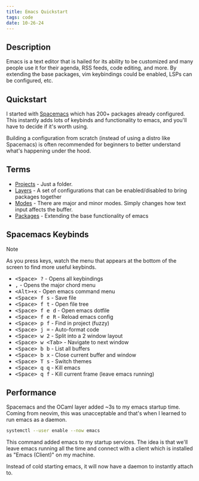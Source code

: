 ```yaml
---
title: Emacs Quickstart
tags: code
date: 10-26-24
---
```


## Description

Emacs is a text editor that is hailed for its ability to be customized and many
people use it for their agenda, RSS feeds, code editing, and more. By extending
the base packages, vim keybindings could be enabled, LSPs can be configured, etc.

## Quickstart

I started with [Spacemacs](https://www.spacemacs.org/) which has 200+ packages
already configured. This instantly adds lots of keybinds and functionality to
emacs, and you'll have to decide if it's worth using.

Building a configuration from scratch (instead of using a distro like Spacemacs)
is often recommended for beginners to better understand what's happening
under the hood.

<!-- TODO: Insert image -->

## Terms

- [Projects](https://www.gnu.org/software/emacs/manual/html_node/emacs/Projects.html) - Just a folder.
- [Layers](https://www.spacemacs.org/doc/LAYERS.html) - A set of configurations that can be enabled/disabled to bring packages together
- [Modes](https://www.gnu.org/software/emacs/manual/html_node/emacs/Modes.html) - There are major and minor modes. Simply changes how text input affects the buffer.
- [Packages](https://www.gnu.org/software/emacs/manual/html_node/emacs/Packages.html) - Extending the base functionality of emacs

## Spacemacs Keybinds

>[!note]
>As you press keys, watch the menu that appears at the bottom of the screen to find more useful keybinds.

- <kbd>\<Space\> ?</kbd> - Opens all keybindings
- <kbd>,</kbd> - Opens the major chord menu
- <kbd>\<Alt\>+x</kbd> - Open emacs command menu
- <kbd>\<Space\> f s</kbd> - Save file
- <kbd>\<Space\> f t</kbd> - Open file tree
- <kbd>\<Space\> f e d</kbd> - Open emacs dotfile
- <kbd>\<Space\> f e R</kbd> - Reload emacs config
- <kbd>\<Space\> p f</kbd> - Find in project (fuzzy)
- <kbd>\<Space\> j =</kbd> - Auto-format code
- <kbd>\<Space\> w 2</kbd> - Split into a 2 window layout
- <kbd>\<Space\> w \<Tab\></kbd> - Navigate to next window
- <kbd>\<Space\> b b</kbd> - List all buffers
- <kbd>\<Space\> b x</kbd> - Close current buffer and window
- <kbd>\<Space\> T s</kbd> - Switch themes
- <kbd>\<Space\> q q</kbd> - Kill emacs
- <kbd>\<Space\> q f</kbd> - Kill current frame (leave emacs running)

## Performance

Spacemacs and the OCaml layer added ~3s to my emacs startup time. Coming from
neovim, this was unacceptable and that's when I learned to run emacs as a daemon.

```bash
systemctl --user enable --now emacs
```

This command added emacs to my startup services. The idea is that we'll leave
emacs running all the time and connect with a client which is installed
as "Emacs (Client)" on my machine.

Instead of cold starting emacs, it will now have a daemon to instantly attach to.